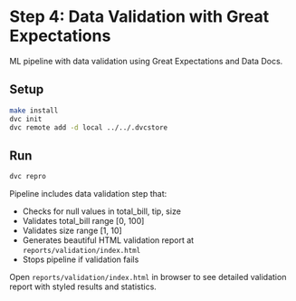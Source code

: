 # Step 4: Data Validation with Great Expectations

ML pipeline with data validation using Great Expectations and Data Docs.

## Setup
```bash
make install
dvc init
dvc remote add -d local ../../.dvcstore
```

## Run
```bash
dvc repro
```

Pipeline includes data validation step that:
- Checks for null values in total_bill, tip, size
- Validates total_bill range [0, 100]
- Validates size range [1, 10]
- Generates beautiful HTML validation report at `reports/validation/index.html`
- Stops pipeline if validation fails

Open `reports/validation/index.html` in browser to see detailed validation report with styled results and statistics.
